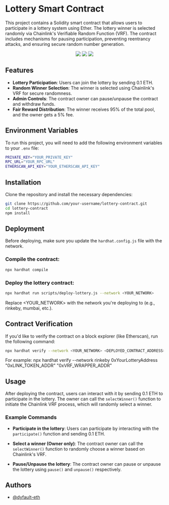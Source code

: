 # Lottery Smart Contract

This project contains a Solidity smart contract that allows users to participate in a lottery system using Ether. The lottery winner is selected randomly via Chainlink's Verifiable Random Function (VRF). The contract includes mechanisms for pausing participation, preventing reentrancy attacks, and ensuring secure random number generation.

<div align="center">

[![](https://img.shields.io/badge/Solidity-red)]()
[![](https://img.shields.io/badge/Chainlink-blue)]()
[![](https://img.shields.io/badge/Node.js-green)]()

</div>

## Features

- **Lottery Participation**: Users can join the lottery by sending 0.1 ETH.
- **Random Winner Selection**: The winner is selected using Chainlink's VRF for secure randomness.
- **Admin Controls**: The contract owner can pause/unpause the contract and withdraw funds.
- **Fair Reward Distribution**: The winner receives 95% of the total pool, and the owner gets a 5% fee.

## Environment Variables

To run this project, you will need to add the following environment variables to your `.env` file:

```bash
PRIVATE_KEY="YOUR_PRIVATE_KEY"
RPC_URL="YOUR_RPC_URL"
ETHERSCAN_API_KEY="YOUR_ETHERSCAN_API_KEY"
```

## Installation

Clone the repository and install the necessary dependencies:

```bash
git clone https://github.com/your-username/lottery-contract.git
cd lottery-contract
npm install
```
## Deployment

Before deploying, make sure you update the `hardhat.config.js` file with the network.

### Compile the contract:

```bash
npx hardhat compile
```
### Deploy the lottery contract:

```bash
npx hardhat run scripts/deploy-lottery.js --network <YOUR_NETWORK>
```
Replace <YOUR_NETWORK> with the network you're deploying to (e.g., rinkeby, mumbai, etc.).

## Contract Verification

If you'd like to verify the contract on a block explorer (like Etherscan), run the following command:

```bash
npx hardhat verify --network <YOUR_NETWORK> <DEPLOYED_CONTRACT_ADDRESS> <LINK_TOKEN_ADDRESS> <VRF_WRAPPER_ADDRESS>
```
For example:
npx hardhat verify --network rinkeby 0xYourLotteryAddress "0xLINK_TOKEN_ADDR" "0xVRF_WRAPPER_ADDR"

## Usage

After deploying the contract, users can interact with it by sending 0.1 ETH to participate in the lottery. The owner can call the `selectWinner()` function to initiate the Chainlink VRF process, which will randomly select a winner.

### Example Commands

- **Participate in the lottery**: Users can participate by interacting with the `participate()` function and sending 0.1 ETH.

- **Select a winner (Owner only)**: The contract owner can call the `selectWinner()` function to randomly choose a winner based on Chainlink's VRF.

- **Pause/Unpause the lottery**: The contract owner can pause or unpause the lottery using `pause()` and `unpause()` respectively.

## Authors

- [@dyfault-eth](https://www.github.com/dyfault-eth)






